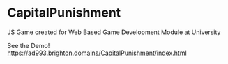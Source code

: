 # CapitalPunishment
 JS Game created for Web Based Game Development Module at University

See the Demo!
https://ad993.brighton.domains/CapitalPunishment/index.html
